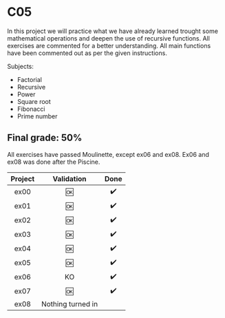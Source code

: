 # C05

In this project we will practice what we have already learned trought some mathematical operations and deepen the use of recursive functions. All exercises are commented for a better understanding. All main functions have been commented out as per the given instructions.

Subjects:<br>
* Factorial
* Recursive
* Power
* Square root
* Fibonacci
* Prime number

## Final grade: 50%
All exercises have passed Moulinette, except ex06 and ex08. Ex06 and ex08 was done after the Piscine.

| Project | Validation | Done |
|:----:|:------------------:| :----: |
| ex00 | :ok: | :heavy_check_mark: |
| ex01 | :ok: | :heavy_check_mark: |
| ex02 | :ok: | :heavy_check_mark: |
| ex03 | :ok: | :heavy_check_mark: |
| ex04 | :ok: | :heavy_check_mark: |
| ex05 | :ok: | :heavy_check_mark: |
| ex06 | KO | :heavy_check_mark: |
| ex07 | :ok: | :heavy_check_mark: |
| ex08 | Nothing turned in |  |
